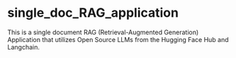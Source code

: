 # single_doc_RAG_application
This is a single document RAG (Retrieval-Augmented Generation) Application that utilizes Open Source LLMs from the Hugging Face Hub and Langchain. 
